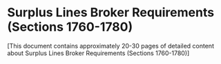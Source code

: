 # Surplus Lines Broker Requirements (Sections 1760-1780)

[This document contains approximately 20-30 pages of detailed content about Surplus Lines Broker Requirements (Sections 1760-1780)]

